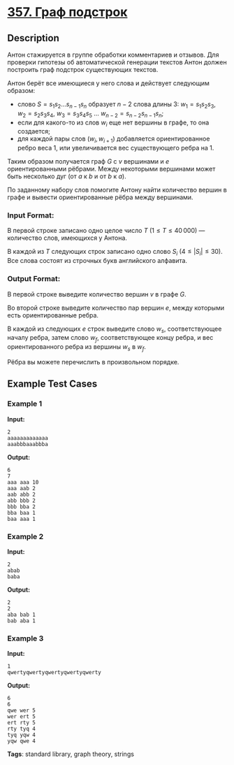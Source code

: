 # [357. Граф подстрок](https://coderun.yandex.ru/problem/substring-graph)

## Description

Антон стажируется в группе обработки комментариев и отзывов. Для проверки гипотезы об автоматической генерации текстов Антон должен построить граф подстрок существующих текстов.

Антон берёт все имеющиеся у него слова и действует следующим образом:

- слово $S=s_{1}s_{2} ... s_{n-1}s_{n}$ образует $n-2$ слова длины 3: $w_{1}=s_{1}s_{2}s_{3}$, $w_{2}=s_{2}s_{3}s_{4}$, $w_{3}=s_{3}s_{4}s_{5}$ $\ldots$ $w_{n-2}=s_{n-2}s_{n-1}s_{n}$;
- если для какого-то из слов $w_{i}$ еще нет вершины в графе, то она создается;
- для каждой пары слов $(w_{i},w_{i+1})$ добавляется ориентированное ребро веса 1, или увеличивается вес существующего ребра на 1.

Таким образом получается граф $G$ с $v$ вершинами и $e$ ориентированными рёбрами. Между некоторыми вершинами может быть несколько дуг (от $a$ к $b$ и от $b$ к $a$).

По заданному набору слов помогите Антону найти количество вершин в графе и вывести ориентированные рёбра между вершинами.

### Input Format:

В первой строке записано одно целое число $T$ ($1 \le T \le 40\,000$) — количество слов, имеющихся у Антона.

В каждой из $T$ следующих строк записано одно слово $S_i$ ($4 \le |S_i| \le 30$). Все слова состоят из строчных букв английского алфавита.

### Output Format:

В первой строке выведите количество вершин $v$ в графе $G$.

Во второй строке выведите количество пар вершин $e$, между которыми есть ориентированные ребра.

В каждой из следующих $e$ строк выведите слово $w_s$, соответствующее началу ребра, затем слово $w_f$, соответствующее концу ребра, и вес ориентированного ребра из вершины $w_s$ в $w_f$.

Рёбра вы можете перечислить в произвольном порядке.



## Example Test Cases

### Example 1

**Input:**
```
2
aaaaaaaaaaaaa
aaabbbaaabbba

```

**Output:**
```
6
7
aaa aaa 10
aaa aab 2
aab abb 2
abb bbb 2
bbb bba 2
bba baa 1
baa aaa 1

```

### Example 2

**Input:**
```
2
abab
baba

```

**Output:**
```
2
2
aba bab 1
bab aba 1

```

### Example 3

**Input:**
```
1
qwertyqwertyqwertyqwertyqwerty

```

**Output:**
```
6
6
qwe wer 5
wer ert 5
ert rty 5
rty tyq 4
tyq yqw 4
yqw qwe 4

```

**Tags**: standard library, graph theory, strings

